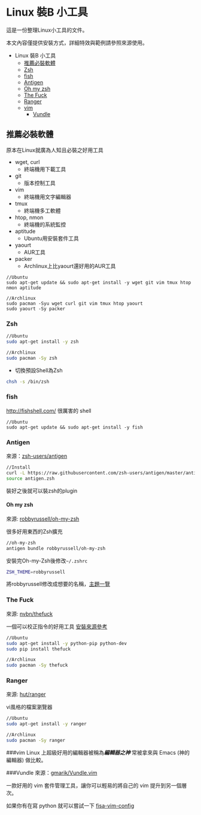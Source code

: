 Linux 裝B 小工具
===

這是一份整理Linux小工具的文件。

本文內容僅提供安裝方式，詳細特效與範例請參照來源使用。

- Linux 裝B 小工具
  - [推薦必裝軟體](#推薦必裝軟體)
  - [Zsh](#zsh)
  - [fish](#fish)
  - [Antigen](#antigen)
  - [Oh my zsh](#oh-my-zsh)
  - [The Fuck](#the-fuck)
  - [Ranger](#ranger)
  - [vim](#vim)
    - [Vundle](#vundle)

## 推薦必裝軟體
原本在Linux就廣為人知且必裝之好用工具

- wget, curl
  - 終端機用下載工具
- git
  - 版本控制工具
- vim
  - 終端機用文字編輯器
- tmux
  - 終端機多工軟體
- htop, nmon
  - 終端機的系統監控
- aptitude
  - Ubuntu用安裝套件工具
- yaourt
  - AUR工具
- packer
  - Archlinux上比yaourt還好用的AUR工具

```
//Ubuntu
sudo apt-get update && sudo apt-get install -y wget git vim tmux htop nmon aptitude
```

```
//Archlinux
sudo pacman -Syu wget curl git vim tmux htop yaourt
sudo yaourt -Sy packer
```

### Zsh

```bash
//Ubuntu
sudo apt-get install -y zsh
```

```bash
//Archlinux
sudo pacman -Sy zsh
```

- 切換預設Shell為Zsh

```bash
chsh -s /bin/zsh
```


### fish
http://fishshell.com/
很厲害的 shell
```
//Ubuntu
sudo apt-get update && sudo apt-get install -y fish
```


### Antigen
來源：[zsh-users/antigen](https://github.com/zsh-users/antigen)

```bash
//Install
curl -L https://raw.githubusercontent.com/zsh-users/antigen/master/antigen.zsh > antigen.zsh
source antigen.zsh
```

裝好之後就可以裝zsh的plugin
#### Oh my zsh
來源: [robbyrussell/oh-my-zsh](https://github.com/robbyrussell/oh-my-zsh)

很多好用東西的Zsh擴充

```bash
//oh-my-zsh
antigen bundle robbyrussell/oh-my-zsh
```

安裝完Oh-my-Zsh後修改`~/.zshrc`
```bash
ZSH_THEME=robbyrussell
```
將robbyrussell修改成想要的名稱，[主題一覽](https://github.com/robbyrussell/oh-my-zsh/wiki/themes)

### The Fuck
來源: [nvbn/thefuck](https://github.com/nvbn/thefuck)

一個可以校正指令的好用工具
[安裝來源參考](https://github.com/nvbn/thefuck/wiki/Installation)

```bash
//Ubuntu
sudo apt-get install -y python-pip python-dev
sudo pip install thefuck
```

```bash
//Archlinux
sudo pacman -Sy thefuck
```
### Ranger
來源: [hut/ranger](https://github.com/hut/ranger)

vi風格的檔案瀏覽器
```bash
//Ubuntu
sudo apt-get install -y ranger
```

```bash
//Archlinux
sudo pacman -Sy ranger
```

###vim
Linux 上超級好用的編輯器被稱為***編輯器之神***
常被拿來與 Emacs (神的編輯器) 做比較。


###Vundle
來源：[gmarik/Vundle.vim](https://github.com/gmarik/Vundle.vim)

一款好用的 vim 套件管理工具，讓你可以輕易的將自己的 vim 提升到另一個層次。

如果你有在寫 python 就可以嘗試一下 [fisa-vim-config](https://github.com/fisadev/fisa-vim-config)
